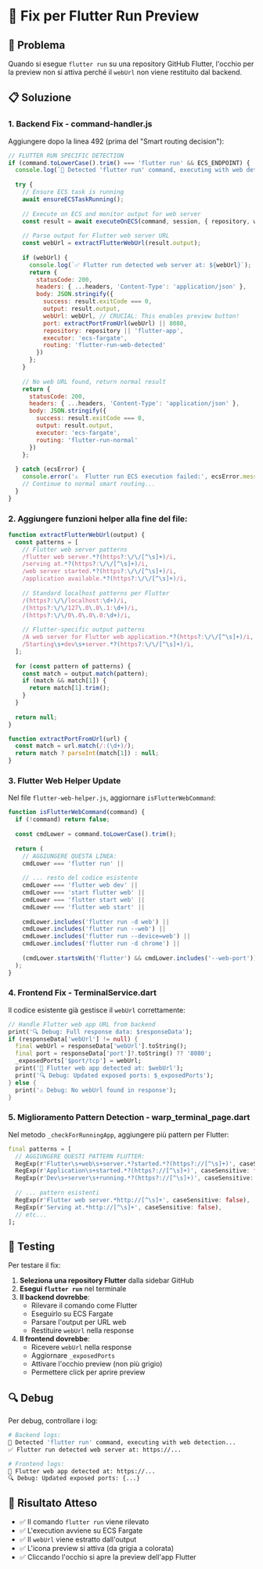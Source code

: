 # 🔧 Fix per Flutter Run Preview

## 🎯 Problema
Quando si esegue `flutter run` su una repository GitHub Flutter, l'occhio per la preview non si attiva perché il `webUrl` non viene restituito dal backend.

## 📋 Soluzione

### 1. **Backend Fix - command-handler.js**

Aggiungere dopo la linea 492 (prima del "Smart routing decision"):

```javascript
// FLUTTER RUN SPECIFIC DETECTION
if (command.toLowerCase().trim() === 'flutter run' && ECS_ENDPOINT) {
  console.log(`🚀 Detected 'flutter run' command, executing with web detection...`);
  
  try {
    // Ensure ECS task is running
    await ensureECSTaskRunning();
    
    // Execute on ECS and monitor output for web server
    const result = await executeOnECS(command, session, { repository, workingDir });
    
    // Parse output for Flutter web server URL
    const webUrl = extractFlutterWebUrl(result.output);
    
    if (webUrl) {
      console.log(`✅ Flutter run detected web server at: ${webUrl}`);
      return {
        statusCode: 200,
        headers: { ...headers, 'Content-Type': 'application/json' },
        body: JSON.stringify({
          success: result.exitCode === 0,
          output: result.output,
          webUrl: webUrl, // CRUCIAL: This enables preview button!
          port: extractPortFromUrl(webUrl) || 8080,
          repository: repository || 'flutter-app',
          executor: 'ecs-fargate',
          routing: 'flutter-run-web-detected'
        })
      };
    }
    
    // No web URL found, return normal result
    return {
      statusCode: 200,
      headers: { ...headers, 'Content-Type': 'application/json' },
      body: JSON.stringify({
        success: result.exitCode === 0,
        output: result.output,
        executor: 'ecs-fargate',
        routing: 'flutter-run-normal'
      })
    };
    
  } catch (ecsError) {
    console.error('⚠️  Flutter run ECS execution failed:', ecsError.message);
    // Continue to normal smart routing...
  }
}
```

### 2. **Aggiungere funzioni helper alla fine del file:**

```javascript
function extractFlutterWebUrl(output) {
  const patterns = [
    // Flutter web server patterns
    /flutter web server.*?(https?:\/\/[^\s]+)/i,
    /serving at.*?(https?:\/\/[^\s]+)/i,
    /web server started.*?(https?:\/\/[^\s]+)/i,
    /application available.*?(https?:\/\/[^\s]+)/i,
    
    // Standard localhost patterns per Flutter
    /(https?:\/\/localhost:\d+)/i,
    /(https?:\/\/127\.0\.0\.1:\d+)/i,
    /(https?:\/\/0\.0\.0\.0:\d+)/i,
    
    // Flutter-specific output patterns
    /A web server for Flutter web application.*?(https?:\/\/[^\s]+)/i,
    /Starting\s+dev\s+server.*?(https?:\/\/[^\s]+)/i,
  ];
  
  for (const pattern of patterns) {
    const match = output.match(pattern);
    if (match && match[1]) {
      return match[1].trim();
    }
  }
  
  return null;
}

function extractPortFromUrl(url) {
  const match = url.match(/:(\d+)/);
  return match ? parseInt(match[1]) : null;
}
```

### 3. **Flutter Web Helper Update**

Nel file `flutter-web-helper.js`, aggiornare `isFlutterWebCommand`:

```javascript
function isFlutterWebCommand(command) {
  if (!command) return false;
  
  const cmdLower = command.toLowerCase().trim();
  
  return (
    // AGGIUNGERE QUESTA LINEA:
    cmdLower === 'flutter run' ||
    
    // ... resto del codice esistente
    cmdLower === 'flutter web dev' || 
    cmdLower === 'start flutter web' ||
    cmdLower === 'flutter start web' ||
    cmdLower === 'flutter web start' ||
    
    cmdLower.includes('flutter run -d web') ||
    cmdLower.includes('flutter run --web') ||
    cmdLower.includes('flutter run --device=web') ||
    cmdLower.includes('flutter run -d chrome') ||
    
    (cmdLower.startsWith('flutter') && cmdLower.includes('--web-port'))
  );
}
```

### 4. **Frontend Fix - TerminalService.dart**

Il codice esistente già gestisce il `webUrl` correttamente:

```dart
// Handle Flutter web app URL from backend
print('🔍 Debug: Full response data: $responseData');
if (responseData['webUrl'] != null) {
  final webUrl = responseData['webUrl'].toString();
  final port = responseData['port']?.toString() ?? '8080';
  _exposedPorts['$port/tcp'] = webUrl;
  print('🚀 Flutter web app detected at: $webUrl');
  print('🔍 Debug: Updated exposed ports: $_exposedPorts');
} else {
  print('⚠️ Debug: No webUrl found in response');
}
```

### 5. **Miglioramento Pattern Detection - warp_terminal_page.dart**

Nel metodo `_checkForRunningApp`, aggiungere più pattern per Flutter:

```dart
final patterns = [
  // AGGIUNGERE QUESTI PATTERN FLUTTER:
  RegExp(r'Flutter\s+web\s+server.*?started.*?(https?://[^\s]+)', caseSensitive: false),
  RegExp(r'Application\s+started.*?(https?://[^\s]+)', caseSensitive: false),
  RegExp(r'Dev\s+server\s+running.*?(https?://[^\s]+)', caseSensitive: false),
  
  // ... pattern esistenti
  RegExp(r'Flutter web server.*http://[^\s]+', caseSensitive: false),
  RegExp(r'Serving at.*http://[^\s]+', caseSensitive: false),
  // etc...
];
```

## 🧪 Testing

Per testare il fix:

1. **Seleziona una repository Flutter** dalla sidebar GitHub
2. **Esegui `flutter run`** nel terminale
3. **Il backend dovrebbe**:
   - Rilevare il comando come Flutter
   - Eseguirlo su ECS Fargate
   - Parsare l'output per URL web
   - Restituire `webUrl` nella response
4. **Il frontend dovrebbe**:
   - Ricevere `webUrl` nella response
   - Aggiornare `_exposedPorts`
   - Attivare l'occhio preview (non più grigio)
   - Permettere click per aprire preview

## 🔍 Debug

Per debug, controllare i log:

```bash
# Backend logs:
🚀 Detected 'flutter run' command, executing with web detection...
✅ Flutter run detected web server at: https://...

# Frontend logs:
🚀 Flutter web app detected at: https://...
🔍 Debug: Updated exposed ports: {...}
```

## 🎯 Risultato Atteso

- ✅ Il comando `flutter run` viene rilevato
- ✅ L'execution avviene su ECS Fargate 
- ✅ Il `webUrl` viene estratto dall'output
- ✅ L'icona preview si attiva (da grigia a colorata)
- ✅ Cliccando l'occhio si apre la preview dell'app Flutter